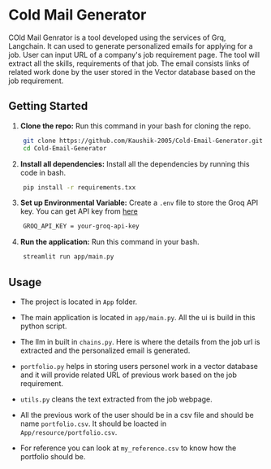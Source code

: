 # Cold Mail Generator
COld Mail Genrator is a tool developed using the services of Grq, Langchain. It can used to generate personalized emails for applying for a job. User can input URL of a company's job requirement page. The tool will extract all the skills, requirements of that job. The email consists links of related work done by the user stored in the Vector database based on the job requirement.

## Getting Started
1. **Clone the repo:**
Run this command in your bash for cloning the repo.
```bash
    git clone https://github.com/Kaushik-2005/Cold-Email-Generator.git
    cd Cold-Email-Generator
```

2. **Install all dependencies:**
Install all the dependencies by running this code in bash.
```bash
    pip install -r requirements.txx
```

3. **Set up Environmental Variable:**
Create a `.env` file to store the Groq API key. You can get API key from [here](https://console.groq.com/keys)
```bash
    GROQ_API_KEY = your-groq-api-key
```

4. **Run the application:**
Run this command in your bash.
```bash
    streamlit run app/main.py
```

## Usage
- The project is located in `App` folder. 
- The main application is located in `app/main.py`. All the ui is build in this python script.
- The llm in built in `chains.py`. Here is where the details from the job url is extracted and the personalized email is generated.
- `portfolio.py` helps in storing users personel work in a vector database and it will provide related URL of previous work based on the job requirement.
- `utils.py` cleans the text extracted from the job webpage.

- All the previous work of the user should be in a csv file and should be name `portfolio.csv`. It should be loacted in `App/resource/portfolio.csv`.
- For reference you can look at `my_reference.csv` to know how the portfolio should be.